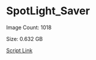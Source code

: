# SpotLight_Saver

Image Count: 1018

Size: 0.632 GB

[Script Link](https://github.com/liuyal/Archive/blob/master/Python/Utilities/Miscellaneous/spotlight_saver.py)
